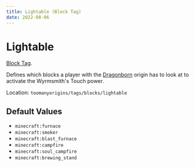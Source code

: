 ```yaml
---
title: Lightable (Block Tag)
date: 2022-08-06
---
```

# Lightable

[Block Tag](../tags.md).

Defines which blocks a player with the [Dragonborn](../../origins/toomanyorigins/dragonborn.md) origin has to look at to activate the Wyrmsmith's Touch power.

Location: `toomanyorigins/tags/blocks/lightable`

## Default Values
- `minecraft:furnace`
- `minecraft:smoker`
- `minecraft:blast_furnace`
- `minecraft:campfire`
- `minecraft:soul_campfire`
- `minecraft:brewing_stand`
